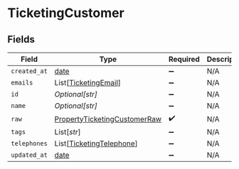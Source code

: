 # TicketingCustomer


## Fields

| Field                                                                               | Type                                                                                | Required                                                                            | Description                                                                         |
| ----------------------------------------------------------------------------------- | ----------------------------------------------------------------------------------- | ----------------------------------------------------------------------------------- | ----------------------------------------------------------------------------------- |
| `created_at`                                                                        | [date](https://docs.python.org/3/library/datetime.html#date-objects)                | :heavy_minus_sign:                                                                  | N/A                                                                                 |
| `emails`                                                                            | List[[TicketingEmail](../../models/shared/ticketingemail.md)]                       | :heavy_minus_sign:                                                                  | N/A                                                                                 |
| `id`                                                                                | *Optional[str]*                                                                     | :heavy_minus_sign:                                                                  | N/A                                                                                 |
| `name`                                                                              | *Optional[str]*                                                                     | :heavy_minus_sign:                                                                  | N/A                                                                                 |
| `raw`                                                                               | [PropertyTicketingCustomerRaw](../../models/shared/propertyticketingcustomerraw.md) | :heavy_check_mark:                                                                  | N/A                                                                                 |
| `tags`                                                                              | List[*str*]                                                                         | :heavy_minus_sign:                                                                  | N/A                                                                                 |
| `telephones`                                                                        | List[[TicketingTelephone](../../models/shared/ticketingtelephone.md)]               | :heavy_minus_sign:                                                                  | N/A                                                                                 |
| `updated_at`                                                                        | [date](https://docs.python.org/3/library/datetime.html#date-objects)                | :heavy_minus_sign:                                                                  | N/A                                                                                 |
